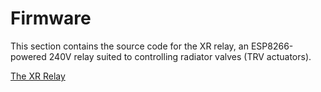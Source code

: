 # Firmware
This section contains the source code for the XR relay, an ESP8266-powered 240V relay suited to controlling radiator valves (TRV actuators).

[The XR Relay](XR/doc/README.md)
